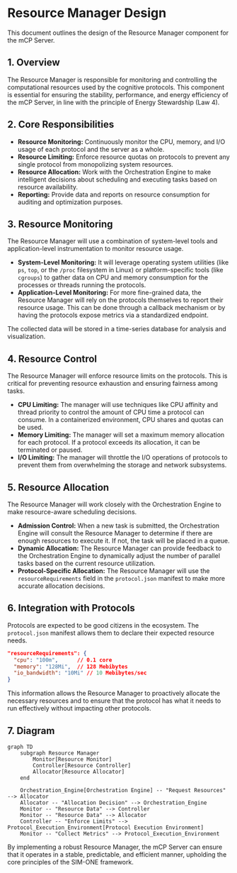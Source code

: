 # Resource Manager Design

This document outlines the design of the Resource Manager component for the mCP Server.

## 1. Overview

The Resource Manager is responsible for monitoring and controlling the computational resources used by the cognitive protocols. This component is essential for ensuring the stability, performance, and energy efficiency of the mCP Server, in line with the principle of Energy Stewardship (Law 4).

## 2. Core Responsibilities

*   **Resource Monitoring:** Continuously monitor the CPU, memory, and I/O usage of each protocol and the server as a whole.
*   **Resource Limiting:** Enforce resource quotas on protocols to prevent any single protocol from monopolizing system resources.
*   **Resource Allocation:** Work with the Orchestration Engine to make intelligent decisions about scheduling and executing tasks based on resource availability.
*   **Reporting:** Provide data and reports on resource consumption for auditing and optimization purposes.

## 3. Resource Monitoring

The Resource Manager will use a combination of system-level tools and application-level instrumentation to monitor resource usage.

*   **System-Level Monitoring:** It will leverage operating system utilities (like `ps`, `top`, or the `/proc` filesystem in Linux) or platform-specific tools (like `cgroups`) to gather data on CPU and memory consumption for the processes or threads running the protocols.
*   **Application-Level Monitoring:** For more fine-grained data, the Resource Manager will rely on the protocols themselves to report their resource usage. This can be done through a callback mechanism or by having the protocols expose metrics via a standardized endpoint.

The collected data will be stored in a time-series database for analysis and visualization.

## 4. Resource Control

The Resource Manager will enforce resource limits on the protocols. This is critical for preventing resource exhaustion and ensuring fairness among tasks.

*   **CPU Limiting:** The manager will use techniques like CPU affinity and thread priority to control the amount of CPU time a protocol can consume. In a containerized environment, CPU shares and quotas can be used.
*   **Memory Limiting:** The manager will set a maximum memory allocation for each protocol. If a protocol exceeds its allocation, it can be terminated or paused.
*   **I/O Limiting:** The manager will throttle the I/O operations of protocols to prevent them from overwhelming the storage and network subsystems.

## 5. Resource Allocation

The Resource Manager will work closely with the Orchestration Engine to make resource-aware scheduling decisions.

*   **Admission Control:** When a new task is submitted, the Orchestration Engine will consult the Resource Manager to determine if there are enough resources to execute it. If not, the task will be placed in a queue.
*   **Dynamic Allocation:** The Resource Manager can provide feedback to the Orchestration Engine to dynamically adjust the number of parallel tasks based on the current resource utilization.
*   **Protocol-Specific Allocation:** The Resource Manager will use the `resourceRequirements` field in the `protocol.json` manifest to make more accurate allocation decisions.

## 6. Integration with Protocols

Protocols are expected to be good citizens in the ecosystem. The `protocol.json` manifest allows them to declare their expected resource needs.

```json
"resourceRequirements": {
  "cpu": "100m",      // 0.1 core
  "memory": "128Mi",  // 128 Mebibytes
  "io_bandwidth": "10Mi" // 10 Mebibytes/sec
}
```

This information allows the Resource Manager to proactively allocate the necessary resources and to ensure that the protocol has what it needs to run effectively without impacting other protocols.

## 7. Diagram

```mermaid
graph TD
    subgraph Resource Manager
        Monitor[Resource Monitor]
        Controller[Resource Controller]
        Allocator[Resource Allocator]
    end

    Orchestration_Engine[Orchestration Engine] -- "Request Resources" --> Allocator
    Allocator -- "Allocation Decision" --> Orchestration_Engine
    Monitor -- "Resource Data" --> Controller
    Monitor -- "Resource Data" --> Allocator
    Controller -- "Enforce Limits" --> Protocol_Execution_Environment[Protocol Execution Environment]
    Monitor -- "Collect Metrics" --> Protocol_Execution_Environment
```

By implementing a robust Resource Manager, the mCP Server can ensure that it operates in a stable, predictable, and efficient manner, upholding the core principles of the SIM-ONE framework.
